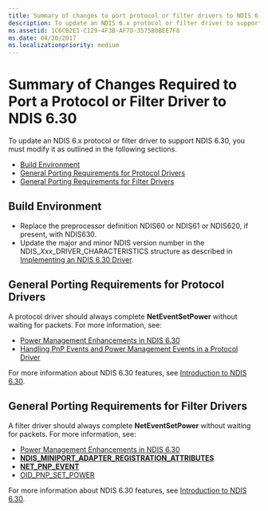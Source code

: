 ```yaml
---
title: Summary of changes to port protocol or filter drivers to NDIS 6.3
description: To update an NDIS 6.x protocol or filter driver to support NDIS 6.30, you must modify it as outlined in the following sections.
ms.assetid: 1C6CB2E1-C129-4F3B-AF7D-357580BEE7F8
ms.date: 04/20/2017
ms.localizationpriority: medium
---
```


# Summary of Changes Required to Port a Protocol or Filter Driver to NDIS 6.30


To update an NDIS 6.x protocol or filter driver to support NDIS 6.30, you must modify it as outlined in the following sections.

-   [Build Environment](#build-environment)
-   [General Porting Requirements for Protocol Drivers](#general-porting-requirements-for-protocol-drivers)
-   [General Porting Requirements for Filter Drivers](#general-porting-requirements-for-filter-drivers)

## Build Environment


-   Replace the preprocessor definition NDIS60 or NDIS61 or NDIS620, if present, with NDIS630.
-   Update the major and minor NDIS version number in the NDIS\_*Xxx*\_DRIVER\_CHARACTERISTICS structure as described in [Implementing an NDIS 6.30 Driver](implementing-an-ndis-6-30-driver.md).

## General Porting Requirements for Protocol Drivers


A protocol driver should always complete **NetEventSetPower** without waiting for packets. For more information, see:

-   [Power Management Enhancements in NDIS 6.30](power-management-enhancements-in-ndis-6-30.md)
-   [Handling PnP Events and Power Management Events in a Protocol Driver](handling-pnp-events-and-power-management-events-in-a-protocol-driver.md)

For more information about NDIS 6.30 features, see [Introduction to NDIS 6.30](introduction-to-ndis-6-30.md).

## General Porting Requirements for Filter Drivers


A filter driver should always complete **NetEventSetPower** without waiting for packets. For more information, see:

-   [Power Management Enhancements in NDIS 6.30](power-management-enhancements-in-ndis-6-30.md)
-   [**NDIS\_MINIPORT\_ADAPTER\_REGISTRATION\_ATTRIBUTES**](/windows-hardware/drivers/ddi/ndis/ns-ndis-_ndis_miniport_adapter_registration_attributes)
-   [**NET\_PNP\_EVENT**](/windows-hardware/drivers/ddi/ndis/ns-ndis-_net_pnp_event)
-   [OID\_PNP\_SET\_POWER](./oid-pnp-set-power.md)

For more information about NDIS 6.30 features, see [Introduction to NDIS 6.30](introduction-to-ndis-6-30.md).

 

